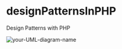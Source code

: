 # designPatternsInPHP
Design Patterns with PHP


![your-UML-diagram-name](http://www.plantuml.com/plantuml/proxy?cache=no&src=https://raw.githubusercontent.com/chaitenyay/designPatternsInPHP/refs/heads/main/Sample.puml)